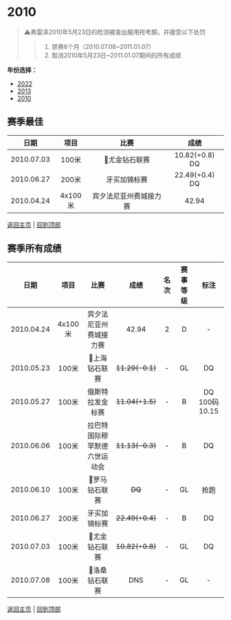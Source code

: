 # 2010

> ⚠弗雷泽2010年5月23日的检测被查出服用羟考酮，并接受以下处罚
>
> > 1. 禁赛6个月（2010.07.08~2011.01.07）
> > 2. 取消2010年5月23日~2011.01.07期间的所有成绩

**年份选择：**

- [2022](./2022.md)
- [2013](2013.md)
- [2010](./2010.md)

## 赛季最佳

|    日期    |  项目   |          比赛          |      成绩      |
| :--------: | :-----: | :--------------------: | :------------: |
| 2010.07.03 |  100米  |     💎尤金钻石联赛      | 10.82(+0.8) DQ |
| 2010.06.27 |  200米  |      牙买加锦标赛      | 22.49(+0.4) DQ |
| 2010.04.24 | 4x100米 | 宾夕法尼亚州费城接力赛 |     42.94      |

[返回主页](../Profile.md) | [回到顶部](#2010)

## 赛季所有成绩

|    日期    |  项目   |             比赛             |      成绩       | 名次 | 赛事等级 |       标注       |
| :--------: | :-----: | :--------------------------: | :-------------: | :--: | :------: | :--------------: |
| 2010.04.24 | 4x100米 |    宾夕法尼亚州费城接力赛    |      42.94      |  2   |    D     |        -         |
| 2010.05.23 |  100米  |        💎上海钻石联赛         | ~~11.29(-0.1)~~ |  -   |    GL    |        DQ        |
| 2010.05.27 |  100米  |       俄斯特拉发金标赛       | ~~11.04(+1.5)~~ |  -   |    B     | DQ<br>100码10.15 |
| 2010.06.06 |  100米  | 拉巴特国际穆罕默德六世运动会 | ~~11.13(-0.3)~~ |  -   |    B     |        DQ        |
| 2010.06.10 |  100米  |        💎罗马钻石联赛         |     ~~DQ~~      |  -   |    GL    |       抢跑       |
| 2010.06.27 |  200米  |         牙买加锦标赛         | ~~22.49(+0.4)~~ |  -   |    B     |        DQ        |
| 2010.07.03 |  100米  |        💎尤金钻石联赛         | ~~10.82(+0.8)~~ |  -   |    GL    |        DQ        |
| 2010.07.08 |  100米  |        💎洛桑钻石联赛         |       DNS       |  -   |    GL    |        -         |

[返回主页](../Profile.md) | [回到顶部](#2010)